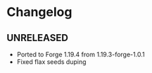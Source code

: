 # Changelog

## UNRELEASED

- Ported to Forge 1.19.4 from 1.19.3-forge-1.0.1
- Fixed flax seeds duping

